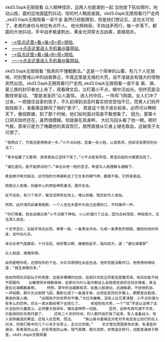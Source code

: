 xkd3.0apk无限观看    众人眼神怪异，这两人也能凑到一起    当他放下犼纹鼎时，地动山摇，震的这地面猛烈抖动，惊的村人眼皮直跳。xkd3.0apk无限观看行尸走肉_xkd3.0apk无限观看一诺千金    虽然已经能猜到，但是他们想证实，这也太可怕了，老者的身份与地位有点吓人。    他光辉绚丽，手持战矛而行，每一步落下，都震的大地抖动，手中战矛极速刺出，黄金光洞穿太古凶禽，直接挑杀。

<li><a href="http://dhjlpt817.jue1015.xyz/#md_1016">-->猛点这里=看=操=B=视=频哈.</a></li>
<li><a href="http://dhjlpt817.jue1015.xyz/#md_1016">--->点击这里进入手机看@簧网站.</a></li>





<li><a href="http://dhjlpt817.jue1015.xyz/#md_1016">-->猛点这里=看=操=B=视=频哈.</a></li>
<li><a href="http://dhjlpt817.jue1015.xyz/#md_1016">--->点击这里进入手机看@簧网站.</a></li>



xkd3.0apk无限观看    “我真的不懂鲲鹏法。”    这是一个简单的山寨，有几个人在放哨，时刻警戒山中的凶兽靠近，毕竟这里是无垠的大荒，说不准就会有强大的怪物突然出现。xkd3.0apk无限观看行尸走肉_xkd3.0apk无限观看一诺千金    离、渊、蒙三族的封印者也上来了，观看碑文后，又盯着小不点，眼中泛凶光，但终究是没敢轻举妄动。
    “那是准圣药”众人震惊。    进入村中后，一阵鸡飞狗跳，女人们冲了过来，一把搂住自家的孩子，不久前得到消息时着实担惊受怕不已，而男人们则开始找板子，准备揍这群闯了祸的“崽子”。    若是这个孩子成长起来，必然可以睥睨天下，傲视群雄，到了那个时候，他们如何面对简直不敢想象了。    因为，那第十口洞天始终还在，虽然很模糊，但就悬在其身畔。    大红鸟回头看了他一眼，顿时气极，原来只是为了掩藏他的真容而已，居然直接从它身上褪毛取血，这破孩子太可恨了。

    “我明白了，可我还是想再进一步。”小不点纠结，苦着一张小脸，认真思虑，但却没有更好的办法了。

    “草木枯萎了又繁荣，原来我自己坚持下来了。”小不点若有所悟，黑宝石般的大眼更加亮了。

    “诸位道兄，能不能原谅则个。”卓云长老一脸的苦涩，希望众人能理解与通融下。

    黄金狮子眸光暗淡，这可怕的大神通耗去了它太多的精气神，萎靡不振，它转身就逃。

    雨族众人急眼，将最中心的原始神阵激活，展开反击。

    在不远处，有几个孩子，被活活摔死在地上，难以目睹，残忍到令人发指。

    然而，此时清风却鼻青脸肿，一个人坐在木屋中为自己处理伤口，不时痛哼一声。

    “你们等着，我去采摘过来”小不点跳下神毯，小心的潜行了过去，因为古树茂密，神毯很大，无法深入进去。

    十五爷显化，在敌手背后出现，单臂一振，一条黑龙冲出，化成一条黑色的锁链，缠绕向他的肉身，龙吟动九天。

    卓云长老气度雍容，十分淡定，他好整以暇，缓缓抬起手，指向前方，道：“诸位请看那”

    众人倒退，难掩惊惧。

    自然是瞪你呢，还想将你扔下去，大红鸟很想吐出这些话，但终究是没敢开口，他愤懑地嘀咕道：“我生来眼白多。”

    他自然明白天狐仙子的用意，这是赤裸裸的拉拢，这般针对武王府甚至是魔灵湖，他日后能不给予回报吗    云曦恨得牙根都痒痒，这家伙为什么每次都这么自我感觉良好还双杀尊者，真当是在北海鲲鹏巢啊。    然而，潭中的法器都有灵，如鱼儿般游动，迅速躲避，不给他机会。    一声轻颤，那片光点倒转飞回，重新化成了一条兽牙串，出现在狈风的手腕上，颗颗莹白剔透，美丽的晃人眼。    “凶残孩子的世界你不懂。”大红鸟撇嘴，没有人比它更清楚，小不点的潜力有多么的恐怖，将太一真水都给喝下去炼化了。    老祖哈哈大笑，一个“伐”字足以诠释了这片法旨的力量真义，必然要大放异彩，镇杀虚神界一切敌。    显然，这种东西可遇不可求，只能用别的东西代替了。    还有二十天的时间，村人都开始忙碌了起来，有人准备战斗，有人安排撤退的事宜，还有人在苦修、悟法。    “紫山侯与雷候这对老对手肯定会让他们的后人对决，将我们族中的几个小天才也带上，去见见世面。”    天才营位周围景色优美，有湛蓝的湖泊，有青翠的山谷，还有秀丽的山峰，瑞气蒸腾，霞光流转，非常适合修行，远胜普通弟子那里。xkd3.0apk无限观看
